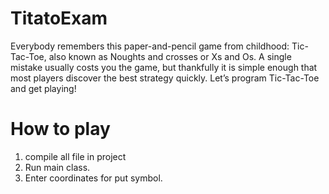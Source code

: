 # TitatoExam
Everybody remembers this paper-and-pencil game from childhood: Tic-Tac-Toe, also known as Noughts and crosses or Xs and Os. 
A single mistake usually costs you the game, but thankfully it is simple enough that most players discover the best strategy quickly. 
Let’s program Tic-Tac-Toe and get playing!
# How to play
1. compile all file in project
2. Run main class.
2. Enter coordinates for put symbol.
